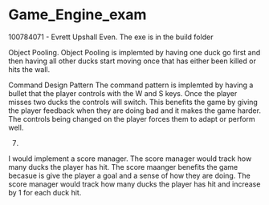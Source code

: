 # Game_Engine_exam
100784071 - Evrett Upshall
Even.
The exe is in the build folder


Object Pooling.
Object Pooling is implemted by having one duck go first and 
then having all other ducks start moving once that has either been killed or hits the wall.


Command Design Pattern
The command pattern is implemted by having a bullet that the player controls with the W and S keys.
Once the player misses two ducks the controls will switch.
This benefits the game by giving the player feedback when they are doing bad and it makes the game harder.
The controls being changed on the player forces them to adapt or perform well.


7)

I would implement a score manager. The score manager would track how many ducks the player has hit.
The score maanger benefits the game becasue is give the player a goal and a sense of how they are doing.
The score manager would track how many ducks the player has hit and increase by 1 for each duck hit.